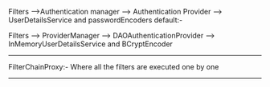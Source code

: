 Filters -->Authentication manager --> Authentication Provider --> UserDetailsService and passwordEncoders
default:- 

Filters --> ProviderManager --> DAOAuthenticationProvider --> InMemoryUserDetailsService and BCryptEncoder

----------------------------------------------------------------------------------------------------------------------

FilterChainProxy:- Where all the filters are executed one by one

--------------------------------------------------------------------------------------------------------------------
